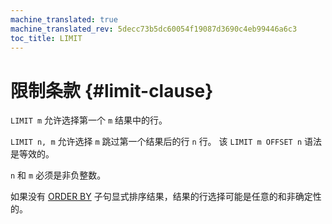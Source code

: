 ```yaml
---
machine_translated: true
machine_translated_rev: 5decc73b5dc60054f19087d3690c4eb99446a6c3
toc_title: LIMIT
---
```


# 限制条款 {#limit-clause}

`LIMIT m` 允许选择第一个 `m` 结果中的行。

`LIMIT n, m` 允许选择 `m` 跳过第一个结果后的行 `n` 行。 该 `LIMIT m OFFSET n` 语法是等效的。

`n` 和 `m` 必须是非负整数。

如果没有 [ORDER BY](../../../sql-reference/statements/select/order-by.md) 子句显式排序结果，结果的行选择可能是任意的和非确定性的。
